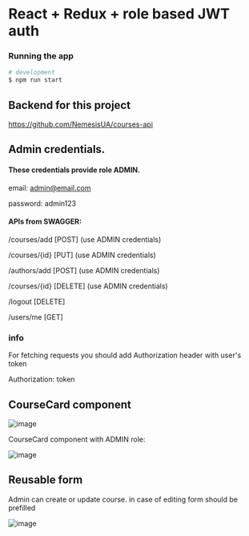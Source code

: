 # React + Redux + role based JWT auth

### Running the app

```bash
# development
$ npm run start
```

## Backend for this project

https://github.com/NemesisUA/courses-api

## Admin credentials. 

#### These credentials provide role ADMIN.

email: admin@email.com

password: admin123

#### APIs from SWAGGER:

/courses/add [POST] (use ADMIN credentials)

/courses/{id} [PUT] (use ADMIN credentials)

/authors/add [POST] (use ADMIN credentials)

/courses/{id} [DELETE] (use ADMIN credentials)

/logout [DELETE]

/users/me [GET]

### info
For fetching requests you should add Authorization header with user's token

Authorization: token

## CourseCard component

![image](https://github.com/user-attachments/assets/e14b7812-bce3-40de-81b9-d11230ab3ee3)

CourseCard component with ADMIN role:

![image](https://github.com/user-attachments/assets/c68c8d14-e6f4-4414-8cea-d81743e3f5d0)

## Reusable form

Admin can create or update course. in case of editing form should be prefilled

![image](https://github.com/user-attachments/assets/f5090a83-6773-4fc2-8450-e442a06255a4)

